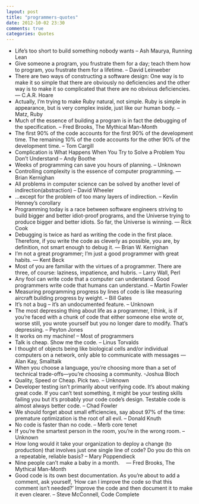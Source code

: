 ```yaml
---
layout: post
title: "programmers-quotes"
date: 2012-10-02 23:30
comments: true
categories: Quotes
---
```


+ Life’s too short to build something nobody wants – Ash Maurya, Running Lean
+ Give someone a program, you frustrate them for a day; teach them how to program, you frustrate them for a lifetime. – David Leinweber
+ There are two ways of constructing a software design: One way is to make it so simple that there are obviously no deficiencies and the other way is to make it so complicated that there are no obvious deficiencies. — C.A.R. Hoare
+ Actually, I’m trying to make Ruby natural, not simple. Ruby is simple in appearance, but is very complex inside, just like our human body. – Matz, Ruby
+ Much of the essence of building a program is in fact the debugging of the specification. – Fred Brooks, The Mythical Man-Month
+ The first 90% of the code accounts for the first 90% of the development time. The remaining 10% of the code accounts for the other 90% of the development time. – Tom Cargill
+ Complication is What Happens When You Try to Solve a Problem You Don’t Understand – Andy Boothe
+ Weeks of programming can save you hours of planning. – Unknown
+ Controlling complexity is the essence of computer programming. — Brian Kernighan
+ All problems in computer science can be solved by another level of indirection(abstraction) – David Wheeler
+ …except for the problem of too many layers of indirection. – Kevlin Henney’s corollary
+ Programming today is a race between software engineers striving to build bigger and better idiot-proof programs, and the Universe trying to produce bigger and better idiots. So far, the Universe is winning. — Rick Cook
+ Debugging is twice as hard as writing the code in the first place. Therefore, if you write the code as cleverly as possible, you are, by definition, not smart enough to debug it. — Brian W. Kernighan
+ I’m not a great programmer; I’m just a good programmer with great habits. ― Kent Beck
+ Most of you are familiar with the virtues of a programmer. There are three, of course: laziness, impatience, and hubris. – Larry Wall, Perl 
+ Any fool can write code that a computer can understand. Good programmers write code that humans can understand. – Martin Fowler
+ Measuring programming progress by lines of code is like measuring aircraft building progress by weight. – Bill Gates
+ It’s not a bug – it’s an undocumented feature. – Unknown
+ The most depressing thing about life as a programmer, I think, is if you’re faced with a chunk of code that either someone else wrote or, worse still, you wrote yourself but you no longer dare to modify. That’s depressing. – Peyton Jones
+ It works on my machine! – Most of programmers
+ Talk is cheap. Show me the code. – Linus Torvalds
+ I thought of objects being like biological cells and/or individual computers on a network, only able to communicate with messages — Alan Kay, Smalltalk
+ When you choose a language, you’re choosing more than a set of technical trade-offs—you’re choosing a community. -Joshua Bloch
+ Quality, Speed or Cheap. Pick two. – Unknown
+ Developer testing isn’t primarily about verifying code. It’s about making great code. If you can’t test something, it might be your testing skills failing you but it’s probably your code code’s design. Testable code is almost always better code. – Chad Fowler
+ We should forget about small efficiencies, say about 97% of the time: premature optimization is the root of all evil. – Donald Knuth
+ No code is faster than no code. – Merb core tenet
+ If you’re the smartest person in the room, you’re in the wrong room. – Unknown
+ How long would it take your organization to deploy a change (to production) that involves just one single line of code? Do you do this on a repeatable, reliable basis? – Mary Poppendieck
+ Nine people can’t make a baby in a month.  — Fred Brooks, The Mythical Man-Month
+ Good code is its own best documentation. As you’re about to add a comment, ask yourself, ‘How can I improve the code so that this comment isn’t needed?’ Improve the code and then document it to make it even clearer. – Steve McConnell, Code Complete 

